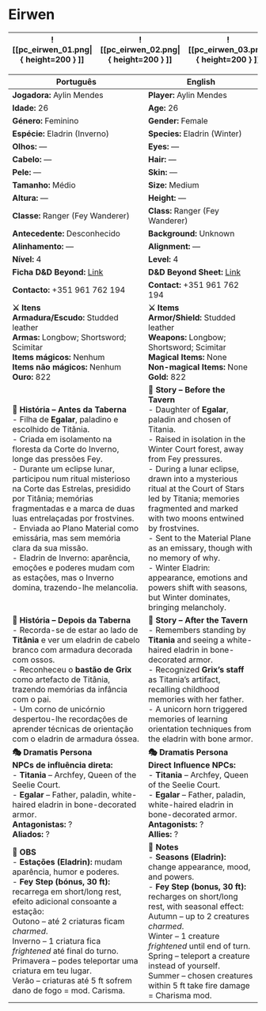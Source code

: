 # Eirwen


| ![[pc_eirwen_01.png\|{ height=200 } ]] | ![[pc_eirwen_02.png\|{ height=200 } ]] | ![[pc_eirwen_03.png\|{ height=200 } ]] |
| -------------------------------------- | -------------------------------------- | -------------------------------------- |

| Português | English |
| --------- | ------- |
| **Jogadora:** Aylin Mendes | **Player:** Aylin Mendes |
| **Idade:** 26 | **Age:** 26 |
| **Género:** Feminino | **Gender:** Female |
| **Espécie:** Eladrin (Inverno) | **Species:** Eladrin (Winter) |
| **Olhos:** — | **Eyes:** — |
| **Cabelo:** — | **Hair:** — |
| **Pele:** — | **Skin:** — |
| **Tamanho:** Médio | **Size:** Medium |
| **Altura:** — | **Height:** — |
| **Classe:** Ranger (Fey Wanderer) | **Class:** Ranger (Fey Wanderer) |
| **Antecedente:** Desconhecido | **Background:** Unknown |
| **Alinhamento:** — | **Alignment:** — |
| **Nível:** 4 | **Level:** 4 |
| **Ficha D&D Beyond:** [Link](https://www.dndbeyond.com/characters/147371208) | **D&D Beyond Sheet:** [Link](https://www.dndbeyond.com/characters/147371208) |
| **Contacto:** +351 961 762 194 | **Contact:** +351 961 762 194 |
| **⚔️ Itens**<br>**Armadura/Escudo:** Studded leather<br>**Armas:** Longbow; Shortsword; Scimitar<br>**Items mágicos:** Nenhum<br>**Items não mágicos:** Nenhum<br>**Ouro:** 822 | **⚔️ Items**<br>**Armor/Shield:** Studded leather<br>**Weapons:** Longbow; Shortsword; Scimitar<br>**Magical Items:** None<br>**Non-magical Items:** None<br>**Gold:** 822 |
| **📖 História – Antes da Taberna**<br>- Filha de **Egalar**, paladino e escolhido de Titânia.<br>- Criada em isolamento na floresta da Corte do Inverno, longe das pressões Fey.<br>- Durante um eclipse lunar, participou num ritual misterioso na Corte das Estrelas, presidido por Titânia; memórias fragmentadas e a marca de duas luas entrelaçadas por frostvines.<br>- Enviada ao Plano Material como emissária, mas sem memória clara da sua missão.<br>- Eladrin de Inverno: aparência, emoções e poderes mudam com as estações, mas o Inverno domina, trazendo-lhe melancolia. | **📖 Story – Before the Tavern**<br>- Daughter of **Egalar**, paladin and chosen of Titania.<br>- Raised in isolation in the Winter Court forest, away from Fey pressures.<br>- During a lunar eclipse, drawn into a mysterious ritual at the Court of Stars led by Titania; memories fragmented and marked with two moons entwined by frostvines.<br>- Sent to the Material Plane as an emissary, though with no memory of why.<br>- Winter Eladrin: appearance, emotions and powers shift with seasons, but Winter dominates, bringing melancholy. |
| **📖 História – Depois da Taberna**<br>- Recorda-se de estar ao lado de **Titânia** e ver um eladrin de cabelo branco com armadura decorada com ossos.<br>- Reconheceu o **bastão de Grix** como artefacto de Titânia, trazendo memórias da infância com o pai.<br>- Um corno de unicórnio despertou-lhe recordações de aprender técnicas de orientação com o eladrin de armadura óssea. | **📖 Story – After the Tavern**<br>- Remembers standing by **Titania** and seeing a white-haired eladrin in bone-decorated armor.<br>- Recognized **Grix’s staff** as Titania’s artifact, recalling childhood memories with her father.<br>- A unicorn horn triggered memories of learning orientation techniques from the eladrin with bone armor. |
| **🎭 Dramatis Persona**<br>**NPCs de influência direta:**<br>- **Titania** – Archfey, Queen of the Seelie Court.<br>- **Egalar** – Father, paladin, white-haired eladrin in bone-decorated armor.<br>**Antagonistas:** ?<br>**Aliados:** ? | **🎭 Dramatis Persona**<br>**Direct Influence NPCs:**<br>- **Titania** – Archfey, Queen of the Seelie Court.<br>- **Egalar** – Father, paladin, white-haired eladrin in bone-decorated armor.<br>**Antagonists:** ?<br>**Allies:** ? |
| **🔮 OBS**<br>- **Estações (Eladrin):** mudam aparência, humor e poderes.<br>- **Fey Step (bónus, 30 ft):** recarrega em short/long rest, efeito adicional consoante a estação:<br>Outono – até 2 criaturas ficam *charmed*.<br>Inverno – 1 criatura fica *frightened* até final do turno.<br>Primavera – podes teleportar uma criatura em teu lugar.<br>Verão – criaturas até 5 ft sofrem dano de fogo = mod. Carisma. | **🔮 Notes**<br>- **Seasons (Eladrin):** change appearance, mood, and powers.<br>- **Fey Step (bonus, 30 ft):** recharges on short/long rest, with seasonal effect:<br>Autumn – up to 2 creatures *charmed*.<br>Winter – 1 creature *frightened* until end of turn.<br>Spring – teleport a creature instead of yourself.<br>Summer – chosen creatures within 5 ft take fire damage = Charisma mod. |
